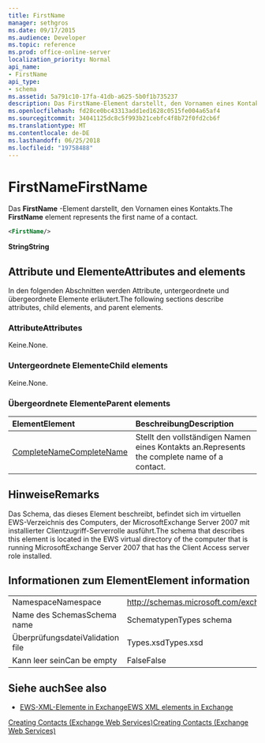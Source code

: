 ```yaml
---
title: FirstName
manager: sethgros
ms.date: 09/17/2015
ms.audience: Developer
ms.topic: reference
ms.prod: office-online-server
localization_priority: Normal
api_name:
- FirstName
api_type:
- schema
ms.assetid: 5a791c10-17fa-41db-a625-5b0f1b735237
description: Das FirstName-Element darstellt, den Vornamen eines Kontakts.
ms.openlocfilehash: fd28ce0bc43313add1ed1628c0515fe004a65af4
ms.sourcegitcommit: 34041125dc8c5f993b21cebfc4f8b72f0fd2cb6f
ms.translationtype: MT
ms.contentlocale: de-DE
ms.lasthandoff: 06/25/2018
ms.locfileid: "19758488"
---
```

# <a name="firstname"></a><span data-ttu-id="ff893-103">FirstName</span><span class="sxs-lookup"><span data-stu-id="ff893-103">FirstName</span></span>

<span data-ttu-id="ff893-104">Das **FirstName** -Element darstellt, den Vornamen eines Kontakts.</span><span class="sxs-lookup"><span data-stu-id="ff893-104">The **FirstName** element represents the first name of a contact.</span></span> 
  
```xml
<FirstName/>
```

 <span data-ttu-id="ff893-105">**String**</span><span class="sxs-lookup"><span data-stu-id="ff893-105">**String**</span></span>
## <a name="attributes-and-elements"></a><span data-ttu-id="ff893-106">Attribute und Elemente</span><span class="sxs-lookup"><span data-stu-id="ff893-106">Attributes and elements</span></span>

<span data-ttu-id="ff893-107">In den folgenden Abschnitten werden Attribute, untergeordnete und übergeordnete Elemente erläutert.</span><span class="sxs-lookup"><span data-stu-id="ff893-107">The following sections describe attributes, child elements, and parent elements.</span></span>
  
### <a name="attributes"></a><span data-ttu-id="ff893-108">Attribute</span><span class="sxs-lookup"><span data-stu-id="ff893-108">Attributes</span></span>

<span data-ttu-id="ff893-109">Keine.</span><span class="sxs-lookup"><span data-stu-id="ff893-109">None.</span></span>
  
### <a name="child-elements"></a><span data-ttu-id="ff893-110">Untergeordnete Elemente</span><span class="sxs-lookup"><span data-stu-id="ff893-110">Child elements</span></span>

<span data-ttu-id="ff893-111">Keine.</span><span class="sxs-lookup"><span data-stu-id="ff893-111">None.</span></span>
  
### <a name="parent-elements"></a><span data-ttu-id="ff893-112">Übergeordnete Elemente</span><span class="sxs-lookup"><span data-stu-id="ff893-112">Parent elements</span></span>

|<span data-ttu-id="ff893-113">**Element**</span><span class="sxs-lookup"><span data-stu-id="ff893-113">**Element**</span></span>|<span data-ttu-id="ff893-114">**Beschreibung**</span><span class="sxs-lookup"><span data-stu-id="ff893-114">**Description**</span></span>|
|:-----|:-----|
|[<span data-ttu-id="ff893-115">CompleteName</span><span class="sxs-lookup"><span data-stu-id="ff893-115">CompleteName</span></span>](completename.md) <br/> |<span data-ttu-id="ff893-116">Stellt den vollständigen Namen eines Kontakts an.</span><span class="sxs-lookup"><span data-stu-id="ff893-116">Represents the complete name of a contact.</span></span>  <br/> |
   
## <a name="remarks"></a><span data-ttu-id="ff893-117">Hinweise</span><span class="sxs-lookup"><span data-stu-id="ff893-117">Remarks</span></span>

<span data-ttu-id="ff893-118">Das Schema, das dieses Element beschreibt, befindet sich im virtuellen EWS-Verzeichnis des Computers, der MicrosoftExchange Server 2007 mit installierter Clientzugriff-Serverrolle ausführt.</span><span class="sxs-lookup"><span data-stu-id="ff893-118">The schema that describes this element is located in the EWS virtual directory of the computer that is running MicrosoftExchange Server 2007 that has the Client Access server role installed.</span></span>
  
## <a name="element-information"></a><span data-ttu-id="ff893-119">Informationen zum Element</span><span class="sxs-lookup"><span data-stu-id="ff893-119">Element information</span></span>

|||
|:-----|:-----|
|<span data-ttu-id="ff893-120">Namespace</span><span class="sxs-lookup"><span data-stu-id="ff893-120">Namespace</span></span>  <br/> |http://schemas.microsoft.com/exchange/services/2006/types  <br/> |
|<span data-ttu-id="ff893-121">Name des Schemas</span><span class="sxs-lookup"><span data-stu-id="ff893-121">Schema name</span></span>  <br/> |<span data-ttu-id="ff893-122">Schematypen</span><span class="sxs-lookup"><span data-stu-id="ff893-122">Types schema</span></span>  <br/> |
|<span data-ttu-id="ff893-123">Überprüfungsdatei</span><span class="sxs-lookup"><span data-stu-id="ff893-123">Validation file</span></span>  <br/> |<span data-ttu-id="ff893-124">Types.xsd</span><span class="sxs-lookup"><span data-stu-id="ff893-124">Types.xsd</span></span>  <br/> |
|<span data-ttu-id="ff893-125">Kann leer sein</span><span class="sxs-lookup"><span data-stu-id="ff893-125">Can be empty</span></span>  <br/> |<span data-ttu-id="ff893-126">False</span><span class="sxs-lookup"><span data-stu-id="ff893-126">False</span></span>  <br/> |
   
## <a name="see-also"></a><span data-ttu-id="ff893-127">Siehe auch</span><span class="sxs-lookup"><span data-stu-id="ff893-127">See also</span></span>



- [<span data-ttu-id="ff893-128">EWS-XML-Elemente in Exchange</span><span class="sxs-lookup"><span data-stu-id="ff893-128">EWS XML elements in Exchange</span></span>](ews-xml-elements-in-exchange.md)


[<span data-ttu-id="ff893-129">Creating Contacts (Exchange Web Services)</span><span class="sxs-lookup"><span data-stu-id="ff893-129">Creating Contacts (Exchange Web Services)</span></span>](http://msdn.microsoft.com/library/4845917e-70d1-481c-bbd7-011ec6571789%28Office.15%29.aspx)

